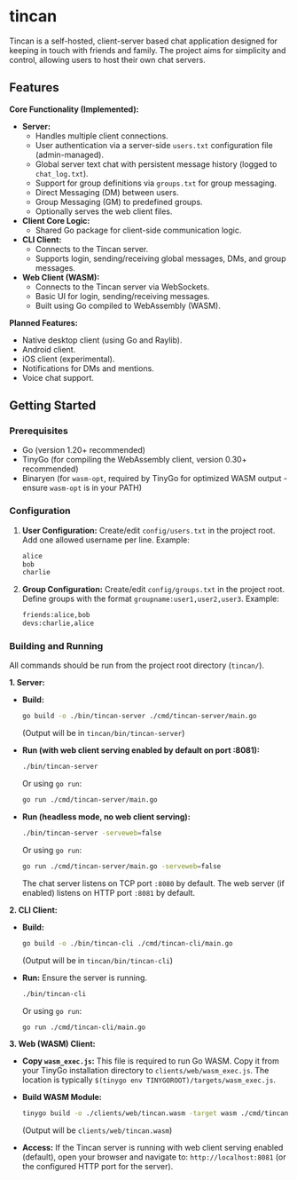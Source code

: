 # tincan

Tincan is a self-hosted, client-server based chat application designed for keeping in touch with friends and family. The project aims for simplicity and control, allowing users to host their own chat servers.

## Features

**Core Functionality (Implemented):**

*   **Server:**
    *   Handles multiple client connections.
    *   User authentication via a server-side `users.txt` configuration file (admin-managed).
    *   Global server text chat with persistent message history (logged to `chat_log.txt`).
    *   Support for group definitions via `groups.txt` for group messaging.
    *   Direct Messaging (DM) between users.
    *   Group Messaging (GM) to predefined groups.
    *   Optionally serves the web client files.
*   **Client Core Logic:**
    *   Shared Go package for client-side communication logic.
*   **CLI Client:**
    *   Connects to the Tincan server.
    *   Supports login, sending/receiving global messages, DMs, and group messages.
*   **Web Client (WASM):**
    *   Connects to the Tincan server via WebSockets.
    *   Basic UI for login, sending/receiving messages.
    *   Built using Go compiled to WebAssembly (WASM).

**Planned Features:**

*   Native desktop client (using Go and Raylib).
*   Android client.
*   iOS client (experimental).
*   Notifications for DMs and mentions.
*   Voice chat support.

## Getting Started

### Prerequisites

*   Go (version 1.20+ recommended)
*   TinyGo (for compiling the WebAssembly client, version 0.30+ recommended)
*   Binaryen (for `wasm-opt`, required by TinyGo for optimized WASM output - ensure `wasm-opt` is in your PATH)

### Configuration

1.  **User Configuration:**
    Create/edit `config/users.txt` in the project root. Add one allowed username per line.
    Example:
    ```txt
    alice
    bob
    charlie
    ```

2.  **Group Configuration:**
    Create/edit `config/groups.txt` in the project root. Define groups with the format `groupname:user1,user2,user3`.
    Example:
    ```txt
    friends:alice,bob
    devs:charlie,alice
    ```

### Building and Running

All commands should be run from the project root directory (`tincan/`).

**1. Server:**

*   **Build:**
    ```bash
    go build -o ./bin/tincan-server ./cmd/tincan-server/main.go
    ```
    (Output will be in `tincan/bin/tincan-server`)

*   **Run (with web client serving enabled by default on port :8081):**
    ```bash
    ./bin/tincan-server
    ```
    Or using `go run`:
    ```bash
    go run ./cmd/tincan-server/main.go
    ```

*   **Run (headless mode, no web client serving):**
    ```bash
    ./bin/tincan-server -serveweb=false
    ```
    Or using `go run`:
    ```bash
    go run ./cmd/tincan-server/main.go -serveweb=false
    ```
    The chat server listens on TCP port `:8080` by default. The web server (if enabled) listens on HTTP port `:8081` by default.

**2. CLI Client:**

*   **Build:**
    ```bash
    go build -o ./bin/tincan-cli ./cmd/tincan-cli/main.go
    ```
    (Output will be in `tincan/bin/tincan-cli`)

*   **Run:**
    Ensure the server is running.
    ```bash
    ./bin/tincan-cli
    ```
    Or using `go run`:
    ```bash
    go run ./cmd/tincan-cli/main.go
    ```

**3. Web (WASM) Client:**

*   **Copy `wasm_exec.js`:**
    This file is required to run Go WASM. Copy it from your TinyGo installation directory to `clients/web/wasm_exec.js`.
    The location is typically `$(tinygo env TINYGOROOT)/targets/wasm_exec.js`.

*   **Build WASM Module:**
    ```bash
    tinygo build -o ./clients/web/tincan.wasm -target wasm ./cmd/tincan-wasm/main.go
    ```
    (Output will be `clients/web/tincan.wasm`)

*   **Access:**
    If the Tincan server is running with web client serving enabled (default), open your browser and navigate to:
    `http://localhost:8081` (or the configured HTTP port for the server).

